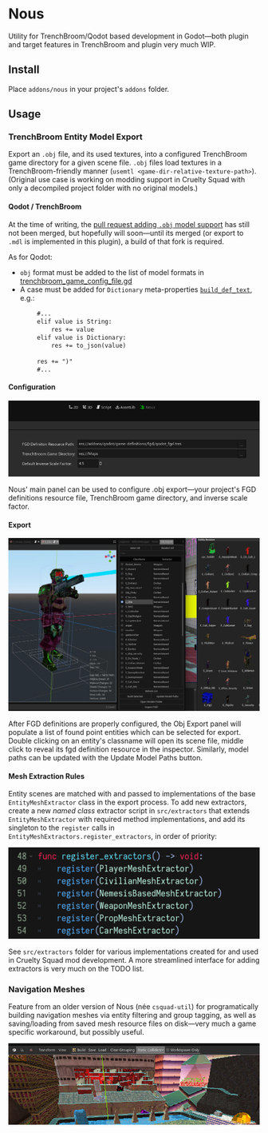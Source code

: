 # Nous

Utility for TrenchBroom/Qodot based development in Godot—both plugin and target features in TrenchBroom and plugin very much WIP. 


## Install

Place `addons/nous` in your project's `addons` folder.

## Usage

### TrenchBroom Entity Model Export

Export an `.obj` file, and its used textures, into a configured TrenchBroom game directory for a given scene file. `.obj` files load textures in a TrenchBroom-friendly manner (`usemtl <game-dir-relative-texture-path>`). (Original use case is working on modding support in Cruelty Squad with only a decompiled project folder with no original models.)

#### Qodot / TrenchBroom

At the time of writing, the [pull request adding `.obj` model support](https://github.com/TrenchBroom/TrenchBroom/pull/3910) has still not been merged, but hopefully will soon—until its merged (or export to `.mdl` is implemented in this plugin), a build of that fork is required.

As for Qodot:
  - `obj` format must be added to the list of model formats in [trenchbroom_game_config_file.gd](https://github.com/QodotPlugin/qodot-plugin/blob/6f98fdb739abc5b25031a01582749be98d194bfe/addons/qodot/src/resources/game-definitions/trenchbroom/trenchbroom_game_config_file.gd#L43)
  - A case must be added for `Dictionary` meta-properties [`build_def_text`](https://github.com/QodotPlugin/qodot-plugin/blob/6f98fdb739abc5b25031a01582749be98d194bfe/addons/qodot/src/resources/game-definitions/fgd/qodot_fgd_class.gd#L70), e.g.:
  
````gdscript
		#...
		elif value is String:
			res += value
		elif value is Dictionary:
			res += to_json(value)

		res += ")"
		#...
````

#### Configuration

![Settings Panel](media/main-panel-settings-01.png)

Nous' main panel can be used to configure .obj export—your project's FGD definitions resource file, TrenchBroom game directory, and inverse scale factor.

#### Export

<img src="media/panel-view-diptych-01.jpg" alt="Export Panel" width="auto"  max-height="700px"/>

After FGD definitions are properly configured, the Obj Export panel will populate a list of found point entities which can be selected for export. Double clicking on an entity's classname will open its scene file, middle click to reveal its fgd definition resource in the inspector. Similarly, model paths can be updated with the Update Model Paths button.

#### Mesh Extraction Rules

Entity scenes are matched with and passed to implementations of the base `EntityMeshExtractor` class in the export process. To add new extractors, create a new _named class_ extractor script in `src/extractors` that extends `EntityMeshExtractor` with required method implementations, and add its singleton to the `register` calls in `EntityMeshExtractors.register_extractors`, in order of priority:

<img src="media/extractor-register-01.png" alt="Add Extractor"/>

See `src/extractors` folder for various implementations created for and used in Cruelty Squad mod development. A more streamlined interface for adding extractors is very much on the TODO list.

### Navigation Meshes

Feature from an older version of Nous (née `csquad-util`) for programatically building navigation meshes via entity filtering and group tagging, as well as saving/loading from saved mesh resource files on disk—very much a game specific workaround, but possibly useful.

<img src="media/navbuilder-menu-01.png" alt="NavBuilder Menu"/>



